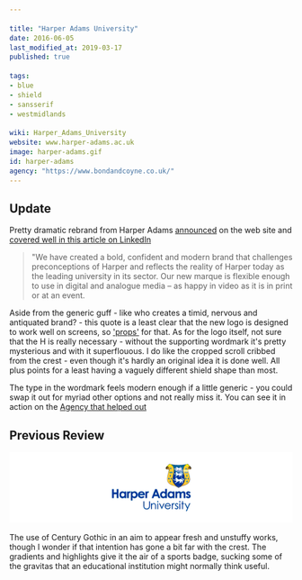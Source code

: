 ```yaml
---

title: "Harper Adams University"
date: 2016-06-05
last_modified_at: 2019-03-17
published: true

tags:
- blue
- shield
- sansserif
- westmidlands

wiki: Harper_Adams_University
website: www.harper-adams.ac.uk
image: harper-adams.gif
id: harper-adams
agency: "https://www.bondandcoyne.co.uk/"
---
```


## Update

Pretty dramatic rebrand from Harper Adams [announced][announced] on the web site and [covered well in this article on LinkedIn][art]

> "We have created a bold, confident and modern brand that challenges preconceptions of Harper and reflects the reality of Harper today as the leading university in its sector. Our new marque is flexible enough to use in digital and analogue media – as happy in video as it is in print or at an event. 

Aside from the generic guff - like who creates a timid, nervous and antiquated brand? - this quote is a least clear that the new logo is designed to work well on screens, so ['props'](props) for that. As for the logo itself, not sure that the H is really necessary - without the supporting wordmark it's pretty mysterious and with it superflouous. I do like the cropped scroll cribbed from the crest - even though it's hardly an original idea it is done well. All plus points for a least having a vaguely different shield shape than most.

The type in the wordmark feels modern enough if a little generic - you could swap it out for myriad other options and not really miss it. You can see it in action on the [Agency that helped out ](bond)


## Previous Review

![Old Logo](/images/logospotter/harper-adams-old.gif)

The use of Century Gothic in an aim to appear fresh and unstuffy works, though I wonder if that intention has gone a bit far with the crest. The gradients and highlights give it the air of a sports badge, sucking some of the gravitas that an educational institution might normally think useful.

[announced]: https://www.harper-adams.ac.uk/news/203021/introducing-the-new-harper-adams-university-brand
[art]: https://www.linkedin.com/pulse/harper-adams-university-rebrand-too-far-rebecca-dawson/
[bond]: https://www.bondandcoyne.co.uk/latest
[props]: https://english.stackexchange.com/questions/73636/whats-the-etymology-of-props